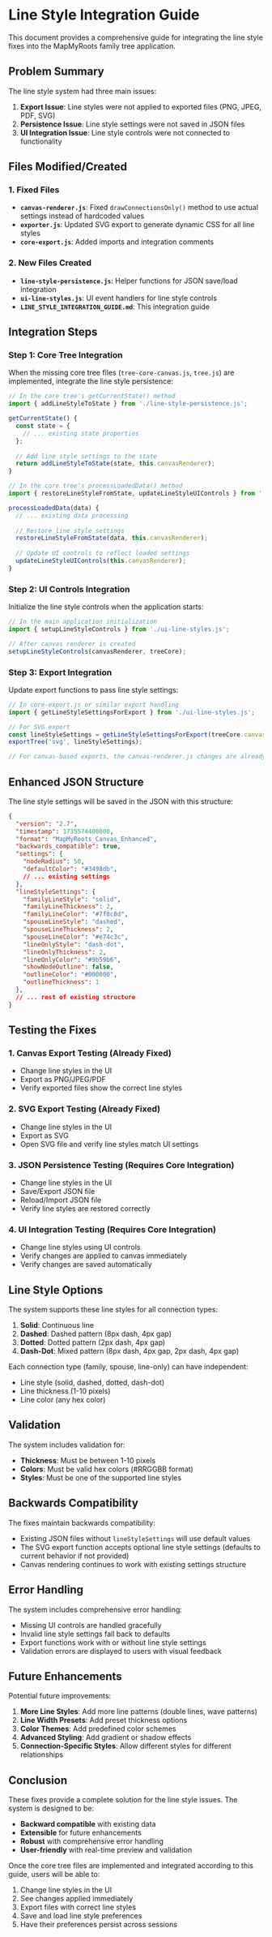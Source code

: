 # Line Style Integration Guide

This document provides a comprehensive guide for integrating the line style fixes into the MapMyRoots family tree application.

## Problem Summary

The line style system had three main issues:
1. **Export Issue**: Line styles were not applied to exported files (PNG, JPEG, PDF, SVG)
2. **Persistence Issue**: Line style settings were not saved in JSON files
3. **UI Integration Issue**: Line style controls were not connected to functionality

## Files Modified/Created

### 1. Fixed Files
- **`canvas-renderer.js`**: Fixed `drawConnectionsOnly()` method to use actual settings instead of hardcoded values
- **`exporter.js`**: Updated SVG export to generate dynamic CSS for all line styles
- **`core-export.js`**: Added imports and integration comments

### 2. New Files Created
- **`line-style-persistence.js`**: Helper functions for JSON save/load integration
- **`ui-line-styles.js`**: UI event handlers for line style controls
- **`LINE_STYLE_INTEGRATION_GUIDE.md`**: This integration guide

## Integration Steps

### Step 1: Core Tree Integration

When the missing core tree files (`tree-core-canvas.js`, `tree.js`) are implemented, integrate the line style persistence:

```javascript
// In the core tree's getCurrentState() method
import { addLineStyleToState } from './line-style-persistence.js';

getCurrentState() {
  const state = {
    // ... existing state properties
  };
  
  // Add line style settings to the state
  return addLineStyleToState(state, this.canvasRenderer);
}

// In the core tree's processLoadedData() method
import { restoreLineStyleFromState, updateLineStyleUIControls } from './line-style-persistence.js';

processLoadedData(data) {
  // ... existing data processing
  
  // Restore line style settings
  restoreLineStyleFromState(data, this.canvasRenderer);
  
  // Update UI controls to reflect loaded settings
  updateLineStyleUIControls(this.canvasRenderer);
}
```

### Step 2: UI Controls Integration

Initialize the line style controls when the application starts:

```javascript
// In the main application initialization
import { setupLineStyleControls } from './ui-line-styles.js';

// After canvas renderer is created
setupLineStyleControls(canvasRenderer, treeCore);
```

### Step 3: Export Integration

Update export functions to pass line style settings:

```javascript
// In core-export.js or similar export handling
import { getLineStyleSettingsForExport } from './ui-line-styles.js';

// For SVG export
const lineStyleSettings = getLineStyleSettingsForExport(treeCore.canvasRenderer);
exportTree('svg', lineStyleSettings);

// For canvas-based exports, the canvas-renderer.js changes are already applied
```

## Enhanced JSON Structure

The line style settings will be saved in the JSON with this structure:

```json
{
  "version": "2.7",
  "timestamp": 1735574400000,
  "format": "MapMyRoots_Canvas_Enhanced",
  "backwards_compatible": true,
  "settings": {
    "nodeRadius": 50,
    "defaultColor": "#3498db",
    // ... existing settings
  },
  "lineStyleSettings": {
    "familyLineStyle": "solid",
    "familyLineThickness": 2,
    "familyLineColor": "#7f8c8d",
    "spouseLineStyle": "dashed",
    "spouseLineThickness": 2,
    "spouseLineColor": "#e74c3c",
    "lineOnlyStyle": "dash-dot",
    "lineOnlyThickness": 2,
    "lineOnlyColor": "#9b59b6",
    "showNodeOutline": false,
    "outlineColor": "#000000",
    "outlineThickness": 1
  },
  // ... rest of existing structure
}
```

## Testing the Fixes

### 1. Canvas Export Testing (Already Fixed)
- Change line styles in the UI
- Export as PNG/JPEG/PDF
- Verify exported files show the correct line styles

### 2. SVG Export Testing (Already Fixed)
- Change line styles in the UI
- Export as SVG
- Open SVG file and verify line styles match UI settings

### 3. JSON Persistence Testing (Requires Core Integration)
- Change line styles in the UI
- Save/Export JSON file
- Reload/Import JSON file
- Verify line styles are restored correctly

### 4. UI Integration Testing (Requires Core Integration)
- Change line styles using UI controls
- Verify changes are applied to canvas immediately
- Verify changes are saved automatically

## Line Style Options

The system supports these line styles for all connection types:

1. **Solid**: Continuous line
2. **Dashed**: Dashed pattern (8px dash, 4px gap)
3. **Dotted**: Dotted pattern (2px dash, 4px gap)
4. **Dash-Dot**: Mixed pattern (8px dash, 4px gap, 2px dash, 4px gap)

Each connection type (family, spouse, line-only) can have independent:
- Line style (solid, dashed, dotted, dash-dot)
- Line thickness (1-10 pixels)
- Line color (any hex color)

## Validation

The system includes validation for:
- **Thickness**: Must be between 1-10 pixels
- **Colors**: Must be valid hex colors (#RRGGBB format)
- **Styles**: Must be one of the supported line styles

## Backwards Compatibility

The fixes maintain backwards compatibility:
- Existing JSON files without `lineStyleSettings` will use default values
- The SVG export function accepts optional line style settings (defaults to current behavior if not provided)
- Canvas rendering continues to work with existing settings structure

## Error Handling

The system includes comprehensive error handling:
- Missing UI controls are handled gracefully
- Invalid line style settings fall back to defaults
- Export functions work with or without line style settings
- Validation errors are displayed to users with visual feedback

## Future Enhancements

Potential future improvements:
1. **More Line Styles**: Add more line patterns (double lines, wave patterns)
2. **Line Width Presets**: Add preset thickness options
3. **Color Themes**: Add predefined color schemes
4. **Advanced Styling**: Add gradient or shadow effects
5. **Connection-Specific Styles**: Allow different styles for different relationships

## Conclusion

These fixes provide a complete solution for the line style issues. The system is designed to be:
- **Backward compatible** with existing data
- **Extensible** for future enhancements
- **Robust** with comprehensive error handling
- **User-friendly** with real-time preview and validation

Once the core tree files are implemented and integrated according to this guide, users will be able to:
1. Change line styles in the UI
2. See changes applied immediately
3. Export files with correct line styles
4. Save and load line style preferences
5. Have their preferences persist across sessions